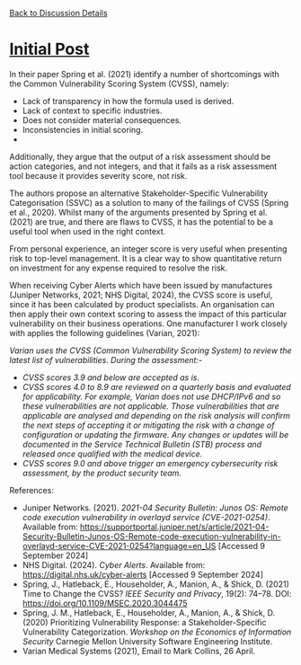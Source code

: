 [Back to Discussion Details](../ColabDiscus2.md)

# [Initial Post](https://www.my-course.co.uk/mod/forum/discuss.php?d=253527#p469927)

In their paper Spring et al. (2021) identify a number of shortcomings with the Common Vulnerability Scoring System (CVSS), namely:

-	Lack of transparency in how the formula used is derived.
-	Lack of context to specific industries.
-	Does not consider material consequences.
-	Inconsistencies in initial scoring.
-	
Additionally, they argue that the output of a risk assessment should be action categories, and not integers, and that it fails as a risk assessment tool because it provides severity score, not risk.

The authors propose an alternative Stakeholder-Specific Vulnerability Categorisation (SSVC) as a solution to many of the failings of CVSS (Spring et al., 2020).
Whilst many of the arguments presented by Spring et al. (2021) are true, and there are flaws to CVSS, it has the potential to be a useful tool when used in the right context. 

From personal experience, an integer score is very useful when presenting risk to top-level management. It is a clear way to show quantitative return on investment for any expense required to resolve the risk. 

When receiving Cyber Alerts which have been issued by manufactures (Juniper Networks, 2021; NHS Digital, 2024), the CVSS score is useful, since it has been calculated by product specialists. An organisation can then apply their own context scoring to assess the impact of this particular vulnerability on their business operations. 
One manufacturer I work closely with applies the following guidelines (Varian, 2021): 

*Varian uses the CVSS (Common Vulnerability Scoring System) to review the latest list of vulnerabilities.  During the assessment:-*

- *CVSS scores 3.9 and below are accepted as is.*
- *CVSS scores 4.0 to 8.9 are reviewed on a quarterly basis and evaluated for applicability.  For example, Varian does not use DHCP/IPv6 and so these vulnerabilities are not applicable. Those vulnerabilities that are applicable are analysed and depending on the risk analysis will confirm the next steps of accepting it or mitigating the risk with a change of configuration or updating the firmware.  Any changes or updates will be documented in the Service Technical Bulletin (STB) process and released once qualified with the medical device.*
- *CVSS scores 9.0 and above trigger an emergency cybersecurity risk assessment, by the product security team.*

References:
- Juniper Networks. (2021). *2021-04 Security Bulletin: Junos OS: Remote code execution vulnerability in overlayd service (CVE-2021-0254)*. Available from: https://supportportal.juniper.net/s/article/2021-04-Security-Bulletin-Junos-OS-Remote-code-execution-vulnerability-in-overlayd-service-CVE-2021-0254?language=en_US [Accessed 9 September 2024]
- NHS Digital. (2024). *Cyber Alerts*. Available from: https://digital.nhs.uk/cyber-alerts [Accessed 9 September 2024]
- Spring, J., Hatleback, E., Householder, A., Manion, A., & Shick, D. (2021) Time to Change the CVSS? *IEEE Security and Privacy*, 19(2): 74–78. DOI: https://doi.org/10.1109/MSEC.2020.3044475
- Spring, J. M., Hatleback, E., Householder, A., Manion, A., & Shick, D. (2020) Prioritizing Vulnerability Response: a Stakeholder-Specific Vulnerability Categorization. *Workshop on the Economics of Information Security* Carnegie Mellon University Software Engineering Institute.
- Varian Medical Systems (2021), Email to Mark Collins, 26 April.
